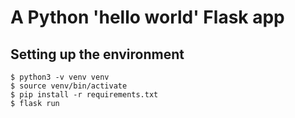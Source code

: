 # A Python 'hello world' Flask app

## Setting up the environment
```
$ python3 -v venv venv
$ source venv/bin/activate
$ pip install -r requirements.txt
$ flask run
```

